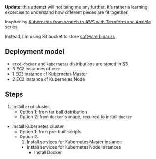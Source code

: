 **Update**: this attempt will not bring me any further. It's rather a learning excercise to understand how different pieces are fit together.

Inspired by [Kubernetes from scratch to AWS with Terraform and Ansible](https://opencredo.com/kubernetes-aws-terraform-ansible-1/) series

Instead, I'm using S3 bucket to store [software binaries](https://kubernetes.io/docs/getting-started-guides/scratch/#software-binaries)

## Deployment model
* `etcd`, `docker` and `kubernetes` distributions are stored in S3
* 3 EC2 instances of `etcd`
* 1 EC2 instance of Kubernetes Master
* 2 EC2 instance of Kubernetes Node

## Steps
1. Install `etcd` cluster
   * Option 1: from tar ball distribution
   * Option 2: from `docker`'s image, required to install `docker`
+  Install Kubernetes cluster
   * Option 1: from pre-built scripts
   * Option 2:
     1. Install services for Kubernetes Master instance
     +  Install services for Kubernetes Node instances
        * Install Docker